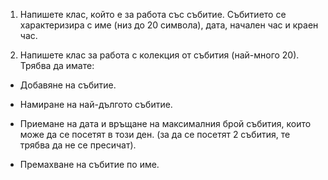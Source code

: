 1. Напишете клас, който е за работа със събитие. Събитието се характеризира с име (низ до 20 символа), дата, начален час и краен час.

2. Напишете клас за работа с колекция от събития (най-много 20). Трябва да имате:

*  Добавяне на събитие.
  
*  Намиране на най-дългото събитие.

*  Приемане на дата и връщане на максималния брой събития, които може да се посетят в този ден. (за да се посетят 2 събития, те трябва да не се 
   пресичат).
   
*  Премахване на събитие по име.
